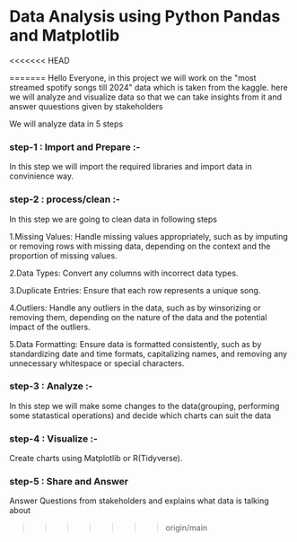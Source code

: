 # Data Analysis using Python Pandas and Matplotlib
<<<<<<< HEAD

=======
Hello Everyone, in this project we will work on the "most streamed spotify songs till 2024" data which is taken from the kaggle.
here we will analyze and visualize data so that we can take insights from it and answer quuestions given by stakeholders

We will analyze data in 5 steps
### step-1 : Import and Prepare :- 
In this step we will import the required libraries and import data in convinience way.

### step-2 : process/clean :- 
In this step we are going to clean data in following steps

1.Missing Values: Handle missing values appropriately, such as by imputing or removing rows with missing data, depending on the context and the proportion of missing values.

2.Data Types: Convert any columns with incorrect data types.

3.Duplicate Entries: Ensure that each row represents a unique song.

4.Outliers: Handle any outliers in the data, such as by winsorizing or removing them, depending on the nature of the data and the potential impact of the outliers.

5.Data Formatting: Ensure data is formatted consistently, such as by standardizing date and time formats, capitalizing names, and removing any unnecessary whitespace or special characters.

### step-3 : Analyze :-
In this step we will make some changes to the data(grouping, performing some statastical operations) and decide which charts can suit the data

### step-4 : Visualize :- 
Create charts using Matplotlib or R(Tidyverse).

### step-5 : Share and Answer
Answer Questions from stakeholders and explains what data is talking about
>>>>>>> origin/main
